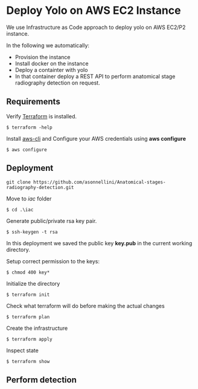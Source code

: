 # Deploy Yolo on AWS EC2 Instance

We use Infrastructure as Code approach to deploy yolo on AWS EC2/P2 instance.

In the following we automatically:

- Provision the instance
- Install docker on the instance
- Deploy a containter with yolo
- In that container deploy a REST API to perform anatomical stage radiography detection on request.

## Requirements

Verify [Terraform](https://learn.hashicorp.com/tutorials/terraform/install-cli?in=terraform/aws-get-started#install-terraform) is installed.

```
$ terraform -help
```

Install [aws-cli](https://docs.aws.amazon.com/cli/latest/userguide/install-cliv2.html) and Configure your AWS credentials using **aws configure**

```
$ aws configure
```

## Deployment

```
git clone https://github.com/asonnellini/Anatomical-stages-radiography-detection.git
```

Move to *iac* folder 

`$ cd .\iac`

Generate public/private rsa key pair.
```
$ ssh-keygen -t rsa
```

In this deployment we saved the public key **key.pub** in the current working directory.

Setup correct permission to the keys:
```
$ chmod 400 key*
```

Initialize the directory

```
$ terraform init
```

Check what terraform will do before making the actual changes

```
$ terraform plan
```

Create the infrastructure

```
$ terraform apply
```

Inspect state

```
$ terraform show
```

## Perform detection
